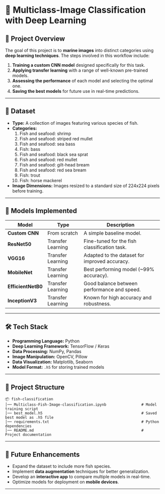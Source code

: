 # 🐠 Multiclass-Image Classification with Deep Learning

## 📌 Project Overview

The goal of this project is to **marine images** into distinct categories using **deep learning techniques**. The steps involved in this workflow include:

1. **Training a custom CNN model** designed specifically for this task.
2. **Applying transfer learning** with a range of well-known pre-trained models.
3. **Assessing the performance** of each model and selecting the optimal one.
4. **Saving the best models** for future use in real-time predictions.

---

## 📂 Dataset

* **Type:** A collection of images featuring various species of fish.
* **Categories:**
  1. Fish and seafood: shrimp
  2. Fish and seafood: striped red mullet
  3. Fish and seafood: sea bass
  4. Fish: bass
  5. Fish and seafood: black sea sprat
  6. Fish and seafood: red mullet
  7. Fish and seafood: gilt-head bream
  8. Fish and seafood: red sea bream
  9. Fish: trout
  10. Fish: horse mackerel
* **Image Dimensions:** Images resized to a standard size of 224x224 pixels before training.

---

## 🧠 Models Implemented

| Model              | Type              | Description                          |
| ------------------ | ----------------- | ------------------------------------ |
| **Custom CNN**     | From scratch      | A simple baseline model.             |
| **ResNet50**       | Transfer Learning | Fine-tuned for the fish classification task. |
| **VGG16**          | Transfer Learning | Adapted to the dataset for improved accuracy. |
| **MobileNet**      | Transfer Learning | Best performing model (~99% accuracy). |
| **EfficientNetB0** | Transfer Learning | Good balance between performance and speed. |
| **InceptionV3**    | Transfer Learning | Known for high accuracy and robustness. |

---

## 🛠️ Tech Stack

* **Programming Language:** Python
* **Deep Learning Framework:** TensorFlow / Keras
* **Data Processing:** NumPy, Pandas
* **Image Manipulation:** OpenCV, Pillow
* **Data Visualization:** Matplotlib, Seaborn
* **Model Format:** `.h5` for storing trained models

---

## 📁 Project Structure


```
📦 fish-classification
│── Multiclass-Fish-Image-classification.ipynb                # Model training script
│── best_model.h5                                             # Saved best model as .h5 file
│── requirements.txt                                          # Python dependencies
│── README.md                                                 # Project documentation
```

---

## 📌 Future Enhancements

* Expand the dataset to include more fish species.
* Implement **data augmentation** techniques for better generalization.
* Develop an **interactive app** to compare multiple models in real-time.
* Optimize models for deployment on **mobile devices**.

---
